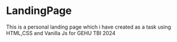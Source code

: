 # LandingPage
This is a personal landing page which i have created as a task using HTML,CSS and Vanilla Js for GEHU TBI 2024